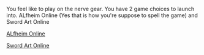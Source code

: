 You feel like to play on the nerve gear. You have 2 game choices to launch into. ALfheim Online (Yes that is how you're suppose to spell the game) and Sword Art Online

[ALfheim Online](alfeim-online.md)

[Sword Art Online](sword-art-online.md)
